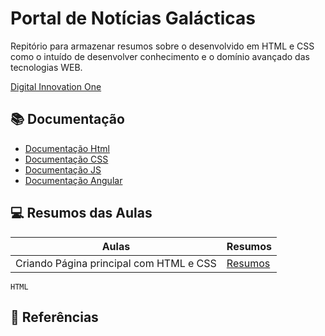 
# Portal de Notícias Galácticas

Repitório para armazenar resumos sobre o desenvolvido em HTML e CSS como o intuído de desenvolver conhecimento e o domínio avançado das tecnologias WEB.

[Digital Innovation One](https://www.dio.me/)

## 📚 Documentação
- [Documentação Html]()
- [Documentação CSS]()
- [Documentação JS]()
- [Documentação Angular]()

## 💻 Resumos das Aulas

| Aulas | Resumos |
|------ |---------|
| Criando Página principal com HTML e CSS| [Resumos]()|

```
HTML
```

## 🔎 Referências